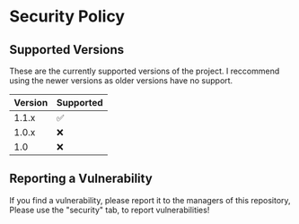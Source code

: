 # Security Policy

## Supported Versions

These are the currently supported versions of the project. I reccommend using the newer versions as older versions have no support.

| Version | Supported          |
| ------- | ------------------ |
| 1.1.x   | :white_check_mark: |
| 1.0.x   | :x:                |
| 1.0   | :x:                |

## Reporting a Vulnerability

If you find a vulnerability, please report it to the managers of this repository, Please use the "security" tab, to report vulnerabilities!
